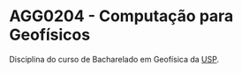 # AGG0204 - Computação para Geofísicos

Disciplina do curso de Bacharelado em Geofísica da [USP](https://www.iag.usp.br).
